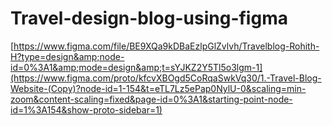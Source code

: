 # Travel-design-blog-using-figma
[https://www.figma.com/file/BE9XQa9kDBaEzlpGlZvlvh/Travelblog-Rohith-H?type=design&amp;node-id=0%3A1&amp;mode=design&amp;t=sYJKZ2Y5Tl5o3lgm-1](https://www.figma.com/proto/kfcvXBOgd5CoRqaSwkVq30/1.-Travel-Blog-Website-(Copy)?node-id=1-154&t=eTL7Lz5ePap0NylU-0&scaling=min-zoom&content-scaling=fixed&page-id=0%3A1&starting-point-node-id=1%3A154&show-proto-sidebar=1)
